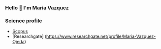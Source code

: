 ### Hello 👋 I'm Maria Vazquez

### Science profile

- [Scopus](https://www.scopus.com/authid/detail.uri?authorId=25029460900)
- [Researchgate] (https://www.researchgate.net/profile/Maria-Vazquez-Ojeda)

